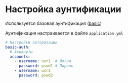 Настройка аунтификации
========================

Используется базовая аунтификация ([basic](https://developer.mozilla.org/en-US/docs/Web/HTTP/Authentication))

Аунтификация настраивается в файле `application.yml`

```yml
# Настройки авторизации
basic-auth:
  # Аккануты
  accounts:
    - username: usr1  # Логин
      password: pswd1 # Пароль
    - username: usr2
      password: pswd2
```